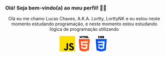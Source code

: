 ### Olá! Seja bem-vindo(a) ao meu perfil! 😶‍🌫️

<p align="center"> Olá eu me chamo Lucas Chaves, A.K.A. Lortty, LorttyNK e eu estou neste momento estudando programação, e neste momento estou estudando lógica de programação utilizando </p>
<p align="center">
  <img src="https://github.com/LorttyNK/LorttyNK/blob/main/img/js.png?raw=true" width='50px'/> 
  <img src="https://github.com/LorttyNK/LorttyNK/blob/main/img/html-5.png?raw=true" width='50px'/> 
  <img src="https://github.com/LorttyNK/LorttyNK/blob/main/img/css-3.png?raw=true" width='50px'/> 
</p>
